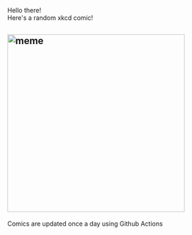 Hello there! <br>Here's a random xkcd comic!<br>
## <img src="https://imgs.xkcd.com/comics/realistic_criteria.png" alt="meme" width="400"/><br>
Comics are updated once a day using Github Actions
